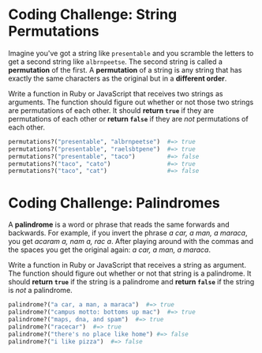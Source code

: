 Coding Challenge: String Permutations
=====================================

Imagine you've got a string like `presentable`
and you scramble the letters to get a second string like `albrnpeetse`.
The second string is called a **permutation** of the first.
A **permutation** of a string is any string that has exactly the same characters
as the original but in a **different order**.

Write a function in Ruby or JavaScript that receives two strings as arguments.
The function should figure out
whether or not those two strings are permutations of each other.
It should **return `true`** if they are permutations of each other
or **return `false`** if they are _not_ permutations of each other.

```ruby
permutations?("presentable", "albrnpeetse")  #=> true
permutations?("presentable", "raelsbtpene")  #=> true
permutations?("presentable", "taco")         #=> false
permutations?("taco", "cato")                #=> true
permutations?("taco", "cat")                 #=> false
```

Coding Challenge: Palindromes
=============================

A **palindrome** is a word or phrase
that reads the same forwards and backwards.
For example, if you invert the phrase _a car, a man, a maraca_,
you get _acaram a, nam a, rac a_.
After playing around with the commas and the spaces you get the original again:
_a car, a man, a maraca_.

Write a function in Ruby or JavaScript that receives a string as argument.
The function should figure out whether or not that string is a palindrome.
It should **return `true`** if the string is a palindrome
and **return `false`** if the string is _not_ a palindrome.

```ruby
palindrome?("a car, a man, a maraca")  #=> true
palindrome?("campus motto: bottoms up mac")  #=> true
palindrome?("maps, dna, and spam")  #=> true
palindrome?("racecar")  #=> true
palindrome?("there's no place like home") #=> false
palindrome?("i like pizza")  #=> false
```

